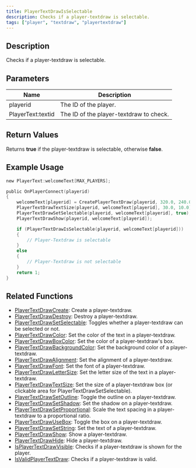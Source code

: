 ```yaml
---
title: PlayerTextDrawIsSelectable
description: Checks if a player-textdraw is selectable.
tags: ["player", "textdraw", "playertextdraw"]
---
```


<VersionWarn version='omp v1.1.0.2612' />

## Description

Checks if a player-textdraw is selectable.

## Parameters

| Name              | Description                             |
| ----------------- | --------------------------------------- |
| playerid          | The ID of the player.                   |
| PlayerText:textid | The ID of the player-textdraw to check. |

## Return Values

Returns **true** if the player-textdraw is selectable, otherwise **false**.

## Example Usage

```c
new PlayerText:welcomeText[MAX_PLAYERS];

public OnPlayerConnect(playerid)
{
    welcomeText[playerid] = CreatePlayerTextDraw(playerid, 320.0, 240.0, "Welcome to my OPEN.MP server");
    PlayerTextDrawTextSize(playerid, welcomeText[playerid], 30.0, 10.0);
    PlayerTextDrawSetSelectable(playerid, welcomeText[playerid], true);
    PlayerTextDrawShow(playerid, welcomeText[playerid]);

    if (PlayerTextDrawIsSelectable(playerid, welcomeText[playerid]))
    {
        // Player-Textdraw is selectable
    }
    else
    {
        // Player-Textdraw is not selectable
    }
    return 1;
}
```

## Related Functions

- [PlayerTextDrawCreate](PlayerTextDrawCreate): Create a player-textdraw.
- [PlayerTextDrawDestroy](PlayerTextDrawDestroy): Destroy a player-textdraw.
- [PlayerTextDrawSetSelectable](PlayerTextDrawSetSelectable): Toggles whether a player-textdraw can be selected or not.
- [PlayerTextDrawColor](PlayerTextDrawColor): Set the color of the text in a player-textdraw.
- [PlayerTextDrawBoxColor](PlayerTextDrawBoxColor): Set the color of a player-textdraw's box.
- [PlayerTextDrawBackgroundColor](PlayerTextDrawBackgroundColor): Set the background color of a player-textdraw.
- [PlayerTextDrawAlignment](PlayerTextDrawAlignment): Set the alignment of a player-textdraw.
- [PlayerTextDrawFont](PlayerTextDrawFont): Set the font of a player-textdraw.
- [PlayerTextDrawLetterSize](PlayerTextDrawLetterSize): Set the letter size of the text in a player-textdraw.
- [PlayerTextDrawTextSize](PlayerTextDrawTextSize): Set the size of a player-textdraw box (or clickable area for PlayerTextDrawSetSelectable).
- [PlayerTextDrawSetOutline](PlayerTextDrawSetOutline): Toggle the outline on a player-textdraw.
- [PlayerTextDrawSetShadow](PlayerTextDrawSetShadow): Set the shadow on a player-textdraw.
- [PlayerTextDrawSetProportional](PlayerTextDrawSetProportional): Scale the text spacing in a player-textdraw to a proportional ratio.
- [PlayerTextDrawUseBox](PlayerTextDrawUseBox): Toggle the box on a player-textdraw.
- [PlayerTextDrawSetString](PlayerTextDrawSetString): Set the text of a player-textdraw.
- [PlayerTextDrawShow](PlayerTextDrawShow): Show a player-textdraw.
- [PlayerTextDrawHide](PlayerTextDrawHide): Hide a player-textdraw.
- [IsPlayerTextDrawVisible](IsPlayerTextDrawVisible): Checks if a player-textdraw is shown for the player.
- [IsValidPlayerTextDraw](IsValidPlayerTextDraw): Checks if a player-textdraw is valid.
